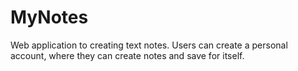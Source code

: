# MyNotes
Web application to creating text notes. Users can create a personal account, where they can create notes and save for itself.
